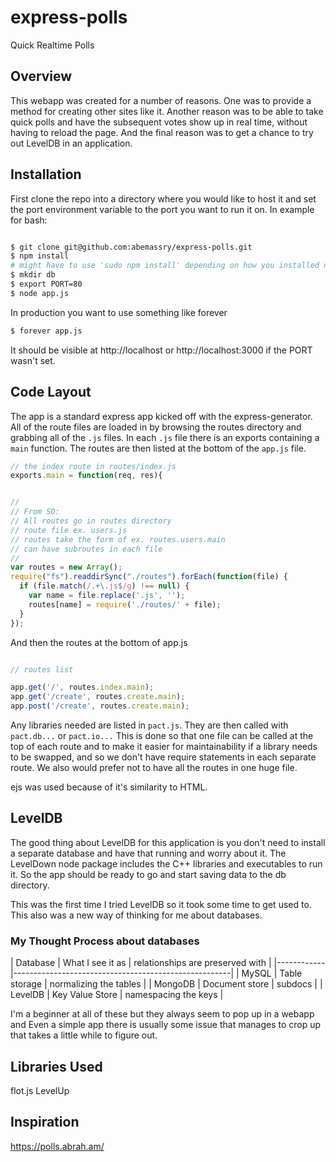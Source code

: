 express-polls
=============

Quick Realtime Polls

## Overview

This webapp was created for a number of reasons. One was to provide a 
method for creating other sites like it.  Another reason was to be able to 
take quick polls and have the subsequent votes show up in real time, without 
having to reload the page.  And the final reason was to get a chance to try out 
LevelDB in an application.

## Installation

First clone the repo into a directory where you would like to host it and set 
the port environment variable to the port you want to run it on. In example
for bash:

```bash

$ git clone git@github.com:abemassry/express-polls.git
$ npm install
# might have to use 'sudo npm install' depending on how you installed node
$ mkdir db
$ export PORT=80
$ node app.js

```
In production you want to use something like forever

```bash
$ forever app.js
```

It should be visible at http://localhost or http://localhost:3000 if the PORT 
wasn't set.

## Code Layout

The app is a standard express app kicked off with the express-generator.
All of the route files are loaded in by browsing the routes directory and
grabbing all of the `.js` files.  In each `.js` file there is an exports 
containing a `main` function.  The routes are then listed at the bottom of 
the `app.js` file.

```js
// the index route in routes/index.js
exports.main = function(req, res){

```

```js

// 
// From SO:
// All routes go in routes directory
// route file ex. users.js
// routes take the form of ex. routes.users.main
// can have subroutes in each file
//
var routes = new Array();
require("fs").readdirSync("./routes").forEach(function(file) {
  if (file.match(/.+\.js$/g) !== null) {
    var name = file.replace('.js', '');
    routes[name] = require('./routes/' + file);
  }
});

```

And then the routes at the bottom of app.js

```js

// routes list

app.get('/', routes.index.main);
app.get('/create', routes.create.main);
app.post('/create', routes.create.main);

```

Any libraries needed are listed in `pact.js`. They are then called with 
`pact.db...` or `pact.io...` This is done so that one file can be called at 
the top of each route and to make it easier for maintainability if a library 
needs to be swapped, and so we don't have require statements in each separate 
route.  We also would prefer not to have all the routes in one huge file.

ejs was used because of it's similarity to HTML.

## LevelDB

The good thing about LevelDB for this application is you don't need to install 
a separate database and have that running and worry about it.  The LevelDown 
node package includes the C++ libraries and executables to run it.  So the 
app should be ready to go and start saving data to the db directory.

This was the first time I tried LevelDB so it took some time to get used to. 
This also was a new way of thinking for me about databases.

### My Thought Process about databases

| Database   | What I see it as | relationships are preserved with  |
|------------|------------------------------------------------------|
| MySQL      | Table storage    | normalizing the tables            |
| MongoDB    | Document store   | subdocs                           |
| LevelDB    | Key Value Store  | namespacing the keys              |

I'm a beginner at all of these but they always seem to pop up in a webapp and 
Even a simple app there is usually some issue that manages to crop up that 
takes a little while to figure out.

## Libraries Used

flot.js
LevelUp

## Inspiration

https://polls.abrah.am/



